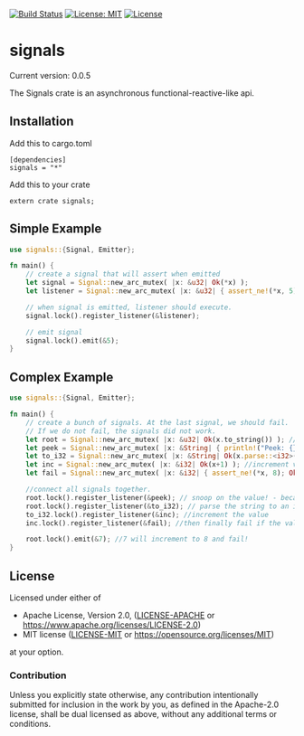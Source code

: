 [![Build Status](https://travis-ci.org/zutils/signals.svg?branch=master)](https://travis-ci.org/zutils/signals)
[![License: MIT](https://img.shields.io/badge/License-MIT-yellow.svg)](https://github.com/zutils/signals/blob/master/LICENSE-MIT)
[![License](https://img.shields.io/badge/License-Apache%202.0-blue.svg)](https://opensource.org/licenses/Apache-2.0)

# signals
Current version: 0.0.5

The Signals crate is an asynchronous functional-reactive-like api.

## Installation

Add this to cargo.toml
```
[dependencies]
signals = "*"
```

Add this to your crate
```
extern crate signals;
```

## Simple Example

```rust
use signals::{Signal, Emitter};

fn main() {
    // create a signal that will assert when emitted
    let signal = Signal::new_arc_mutex( |x: &u32| Ok(*x) );
    let listener = Signal::new_arc_mutex( |x: &u32| { assert_ne!(*x, 5); Ok(()) } ); //fail!

    // when signal is emitted, listener should execute.
    signal.lock().register_listener(&listener);

    // emit signal
    signal.lock().emit(&5);
}
```

## Complex Example

```rust
use signals::{Signal, Emitter};

fn main() {
    // create a bunch of signals. At the last signal, we should fail.
    // If we do not fail, the signals did not work.
    let root = Signal::new_arc_mutex( |x: &u32| Ok(x.to_string()) ); //convert x to string.
    let peek = Signal::new_arc_mutex( |x: &String| { println!("Peek: {}", x); Ok(()) } );
    let to_i32 = Signal::new_arc_mutex( |x: &String| Ok(x.parse::<i32>()?) ); //convert to integer
    let inc = Signal::new_arc_mutex( |x: &i32| Ok(x+1) ); //increment value
    let fail = Signal::new_arc_mutex( |x: &i32| { assert_ne!(*x, 8); Ok(()) } ); //fail!

    //connect all signals together.
    root.lock().register_listener(&peek); // snoop on the value! - because we can!
    root.lock().register_listener(&to_i32); // parse the string to an integer
    to_i32.lock().register_listener(&inc); //increment the value
    inc.lock().register_listener(&fail); //then finally fail if the value is 8!

    root.lock().emit(&7); //7 will increment to 8 and fail!
}
```

## License

Licensed under either of

* Apache License, Version 2.0, ([LICENSE-APACHE](LICENSE-APACHE) or https://www.apache.org/licenses/LICENSE-2.0)
* MIT license ([LICENSE-MIT](LICENSE-MIT) or https://opensource.org/licenses/MIT)

at your option.

### Contribution

Unless you explicitly state otherwise, any contribution intentionally
submitted for inclusion in the work by you, as defined in the Apache-2.0
license, shall be dual licensed as above, without any additional terms or
conditions.
